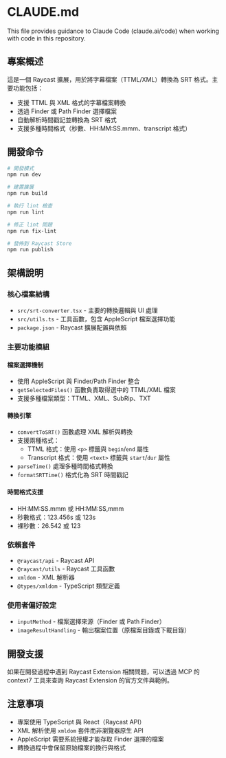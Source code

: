 # CLAUDE.md

This file provides guidance to Claude Code (claude.ai/code) when working with code in this repository.

## 專案概述

這是一個 Raycast 擴展，用於將字幕檔案（TTML/XML）轉換為 SRT 格式。主要功能包括：

- 支援 TTML 與 XML 格式的字幕檔案轉換
- 透過 Finder 或 Path Finder 選擇檔案
- 自動解析時間戳記並轉換為 SRT 格式
- 支援多種時間格式（秒數、HH:MM:SS.mmm、transcript 格式）

## 開發命令

```bash
# 開發模式
npm run dev

# 建置擴展
npm run build

# 執行 lint 檢查
npm run lint

# 修正 lint 問題
npm run fix-lint

# 發佈到 Raycast Store
npm run publish
```

## 架構說明

### 核心檔案結構

- `src/srt-converter.tsx` - 主要的轉換邏輯與 UI 處理
- `src/utils.ts` - 工具函數，包含 AppleScript 檔案選擇功能
- `package.json` - Raycast 擴展配置與依賴

### 主要功能模組

#### 檔案選擇機制
- 使用 AppleScript 與 Finder/Path Finder 整合
- `getSelectedFiles()` 函數負責取得選中的 TTML/XML 檔案
- 支援多種檔案類型：TTML、XML、SubRip、TXT

#### 轉換引擎
- `convertToSRT()` 函數處理 XML 解析與轉換
- 支援兩種格式：
  - TTML 格式：使用 `<p>` 標籤與 `begin`/`end` 屬性
  - Transcript 格式：使用 `<text>` 標籤與 `start`/`dur` 屬性
- `parseTime()` 處理多種時間格式轉換
- `formatSRTTime()` 格式化為 SRT 時間戳記

#### 時間格式支援
- HH:MM:SS.mmm 或 HH:MM:SS,mmm
- 秒數格式：123.456s 或 123s
- 裸秒數：26.542 或 123

### 依賴套件

- `@raycast/api` - Raycast API
- `@raycast/utils` - Raycast 工具函數
- `xmldom` - XML 解析器
- `@types/xmldom` - TypeScript 類型定義

### 使用者偏好設定

- `inputMethod` - 檔案選擇來源（Finder 或 Path Finder）
- `imageResultHandling` - 輸出檔案位置（原檔案目錄或下載目錄）

## 開發支援

如果在開發過程中遇到 Raycast Extension 相關問題，可以透過 MCP 的 context7 工具來查詢 Raycast Extension 的官方文件與範例。

## 注意事項

- 專案使用 TypeScript 與 React（Raycast API）
- XML 解析使用 `xmldom` 套件而非瀏覽器原生 API
- AppleScript 需要系統授權才能存取 Finder 選擇的檔案
- 轉換過程中會保留原始檔案的換行與格式